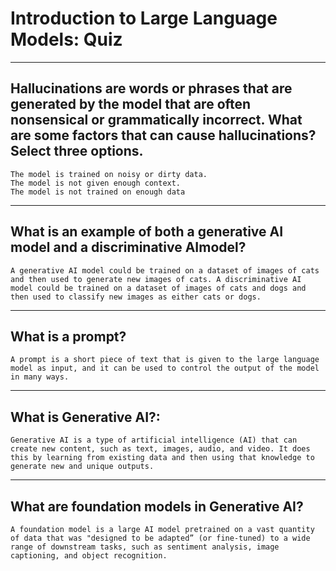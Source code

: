 
# Introduction to Large Language Models: Quiz
____
## Hallucinations are words or phrases that are generated by the model that are often nonsensical or grammatically incorrect. What are some factors that can cause hallucinations? Select three options.
```The model is trained on noisy or dirty data.```<br>
```The model is not given enough context.```<br>
```The model is not trained on enough data```
____
## What is an example of both a generative AI model and a discriminative AImodel?
```A generative AI model could be trained on a dataset of images of cats and then used to generate new images of cats. A discriminative AI model could be trained on a dataset of images of cats and dogs and then used to classify new images as either cats or dogs.```
____
## What is a prompt?
```A prompt is a short piece of text that is given to the large language model as input, and it can be used to control the output of the model in many ways.```
____
## What is Generative AI?:
```Generative AI is a type of artificial intelligence (AI) that can create new content, such as text, images, audio, and video. It does this by learning from existing data and then using that knowledge to generate new and unique outputs.```
____
## What are foundation models in Generative AI?
```A foundation model is a large AI model pretrained on a vast quantity of data that was "designed to be adapted” (or fine-tuned) to a wide range of downstream tasks, such as sentiment analysis, image captioning, and object recognition.```
